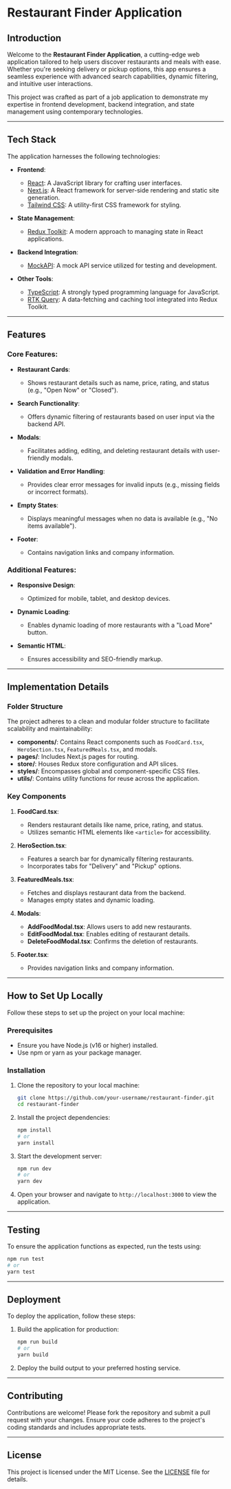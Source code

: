 # Restaurant Finder Application

## Introduction
Welcome to the **Restaurant Finder Application**, a cutting-edge web application tailored to help users discover restaurants and meals with ease. Whether you're seeking delivery or pickup options, this app ensures a seamless experience with advanced search capabilities, dynamic filtering, and intuitive user interactions.

This project was crafted as part of a job application to demonstrate my expertise in frontend development, backend integration, and state management using contemporary technologies.

---

## Tech Stack
The application harnesses the following technologies:

- **Frontend**:
  - [React](https://reactjs.org/): A JavaScript library for crafting user interfaces.
  - [Next.js](https://nextjs.org/): A React framework for server-side rendering and static site generation.
  - [Tailwind CSS](https://tailwindcss.com/): A utility-first CSS framework for styling.

- **State Management**:
  - [Redux Toolkit](https://redux-toolkit.js.org/): A modern approach to managing state in React applications.

- **Backend Integration**:
  - [MockAPI](https://mockapi.io/): A mock API service utilized for testing and development.

- **Other Tools**:
  - [TypeScript](https://www.typescriptlang.org/): A strongly typed programming language for JavaScript.
  - [RTK Query](https://redux-toolkit.js.org/rtk-query/overview): A data-fetching and caching tool integrated into Redux Toolkit.

---

## Features
### Core Features:
- **Restaurant Cards**:
  - Shows restaurant details such as name, price, rating, and status (e.g., "Open Now" or "Closed").

- **Search Functionality**:
  - Offers dynamic filtering of restaurants based on user input via the backend API.

- **Modals**:
  - Facilitates adding, editing, and deleting restaurant details with user-friendly modals.

- **Validation and Error Handling**:
  - Provides clear error messages for invalid inputs (e.g., missing fields or incorrect formats).

- **Empty States**:
  - Displays meaningful messages when no data is available (e.g., "No items available").

- **Footer**:
  - Contains navigation links and company information.

### Additional Features:
- **Responsive Design**:
  - Optimized for mobile, tablet, and desktop devices.

- **Dynamic Loading**:
  - Enables dynamic loading of more restaurants with a "Load More" button.

- **Semantic HTML**:
  - Ensures accessibility and SEO-friendly markup.

---

## Implementation Details
### Folder Structure
The project adheres to a clean and modular folder structure to facilitate scalability and maintainability:

- **components/**: Contains React components such as `FoodCard.tsx`, `HeroSection.tsx`, `FeaturedMeals.tsx`, and modals.
- **pages/**: Includes Next.js pages for routing.
- **store/**: Houses Redux store configuration and API slices.
- **styles/**: Encompasses global and component-specific CSS files.
- **utils/**: Contains utility functions for reuse across the application.

### Key Components
1. **FoodCard.tsx**:
   - Renders restaurant details like name, price, rating, and status.
   - Utilizes semantic HTML elements like `<article>` for accessibility.

2. **HeroSection.tsx**:
   - Features a search bar for dynamically filtering restaurants.
   - Incorporates tabs for "Delivery" and "Pickup" options.

3. **FeaturedMeals.tsx**:
   - Fetches and displays restaurant data from the backend.
   - Manages empty states and dynamic loading.

4. **Modals**:
   - **AddFoodModal.tsx**: Allows users to add new restaurants.
   - **EditFoodModal.tsx**: Enables editing of restaurant details.
   - **DeleteFoodModal.tsx**: Confirms the deletion of restaurants.

5. **Footer.tsx**:
   - Provides navigation links and company information.

---

## How to Set Up Locally
Follow these steps to set up the project on your local machine:

### Prerequisites
- Ensure you have Node.js (v16 or higher) installed.
- Use npm or yarn as your package manager.

### Installation
1. Clone the repository to your local machine:
   ```bash
   git clone https://github.com/your-username/restaurant-finder.git
   cd restaurant-finder
   ```
2. Install the project dependencies:
   ```bash
   npm install
   # or
   yarn install
   ```
3. Start the development server:
   ```bash
   npm run dev
   # or
   yarn dev
   ```
4. Open your browser and navigate to `http://localhost:3000` to view the application.

---

## Testing
To ensure the application functions as expected, run the tests using:
```bash
npm run test
# or
yarn test
```

---

## Deployment
To deploy the application, follow these steps:

1. Build the application for production:
   ```bash
   npm run build
   # or
   yarn build
   ```
2. Deploy the build output to your preferred hosting service.

---

## Contributing
Contributions are welcome! Please fork the repository and submit a pull request with your changes. Ensure your code adheres to the project's coding standards and includes appropriate tests.

---

## License
This project is licensed under the MIT License. See the [LICENSE](LICENSE) file for details.
